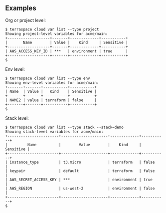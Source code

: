 ## Examples

Org or project level:

    $ terraspace cloud var list --type project
    Showing project-level variables for acme/main:
    +-------------------+-------+-------------+-----------+
    |       Name        | Value |    Kind     | Sensitive |
    +-------------------+-------+-------------+-----------+
    | AWS_ACCESS_KEY_ID | ***   | environment | true      |
    +-------------------+-------+-------------+-----------+
    $

Env level:

    $ terraspace cloud var list --type env
    Showing env-level variables for acme/main:
    +-------+-------+-----------+-----------+
    | Name  | Value |   Kind    | Sensitive |
    +-------+-------+-----------+-----------+
    | NAME2 | value | terraform | false     |
    +-------+-------+-----------+-----------+
    $

Stack level:

    $ terraspace cloud var list --type stack --stack=demo
    Showing stack-level variables for acme/main:
    +-----------------------+---------------------+-------------+-----------+
    |         Name          |        Value        |    Kind     | Sensitive |
    +-----------------------+---------------------+-------------+-----------+
    | instance_type         | t3.micro            | terraform   | false     |
    | keypair               | default             | terraform   | false     |
    | AWS_SECRET_ACCESS_KEY | ***                 | environment | true      |
    | AWS_REGION            | us-west-2           | environment | false     |
    +-----------------------+---------------------+-------------+-----------+
    $
